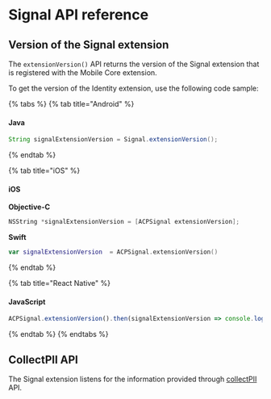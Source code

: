 # Signal API reference

## Version of the Signal extension

The `extensionVersion()` API returns the version of the Signal extension that is registered with the Mobile Core extension.

To get the version of the Identity extension, use the following code sample:

{% tabs %}
{% tab title="Android" %}

#### Java

```java
String signalExtensionVersion = Signal.extensionVersion();
```

{% endtab %}

{% tab title="iOS" %}

#### iOS

**Objective-C**

```objectivec
NSString *signalExtensionVersion = [ACPSignal extensionVersion];
```

**Swift**

```swift
var signalExtensionVersion  = ACPSignal.extensionVersion()
```

{% endtab %}

{% tab title="React Native" %}

#### JavaScript

```jsx
ACPSignal.extensionVersion().then(signalExtensionVersion => console.log("AdobeExperienceSDK: ACPSignal version: " + signalExtensionVersion));
```

{% endtab %}
{% endtabs %}

## CollectPII API

The Signal extension listens for the information provided through [collectPII](https://aep-sdks.gitbook.io/docs/using-mobile-extensions/mobile-core/mobile-core-api-reference#collect-pii) API.

